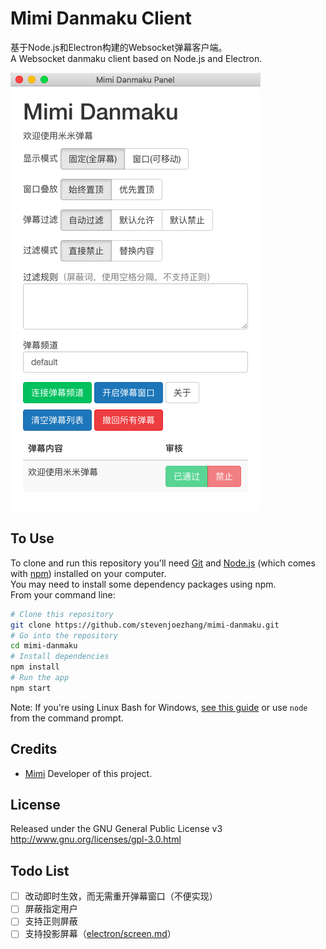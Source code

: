 # Mimi Danmaku Client

基于Node.js和Electron构建的Websocket弹幕客户端。  
A Websocket danmaku client based on Node.js and Electron.

![](screenshot.png)

## To Use
To clone and run this repository you'll need [Git](https://git-scm.com) and [Node.js](https://nodejs.org/en/download) (which comes with [npm](http://npmjs.com)) installed on your computer.  
You may need to install some dependency packages using npm.  
From your command line:
```bash
# Clone this repository
git clone https://github.com/stevenjoezhang/mimi-danmaku.git
# Go into the repository
cd mimi-danmaku
# Install dependencies
npm install
# Run the app
npm start
```
Note: If you're using Linux Bash for Windows, [see this guide](https://www.howtogeek.com/261575/how-to-run-graphical-linux-desktop-applications-from-windows-10s-bash-shell) or use `node` from the command prompt.

## Credits
* [Mimi](https://zhangshuqiao.org) Developer of this project.

## License
Released under the GNU General Public License v3  
http://www.gnu.org/licenses/gpl-3.0.html

## Todo List
- [ ] 改动即时生效，而无需重开弹幕窗口（不便实现）
- [ ] 屏蔽指定用户
- [ ] 支持正则屏蔽
- [ ] 支持投影屏幕（[electron/screen.md](https://github.com/electron/electron/blob/5-0-x/docs/api/screen.md)）
